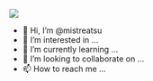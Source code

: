 ![](https://github.com/mistreatsu/mistreatsu/blob/main/banner.gif)


- 👋 Hi, I’m @mistreatsu
- 👀 I’m interested in ...
- 🌱 I’m currently learning ...
- 💞️ I’m looking to collaborate on ...
- 📫 How to reach me ...

<!---
mistreatsu/mistreatsu is a ✨ special ✨ repository because its `README.md` (this file) appears on your GitHub profile.
You can click the Preview link to take a look at your changes.
--->
